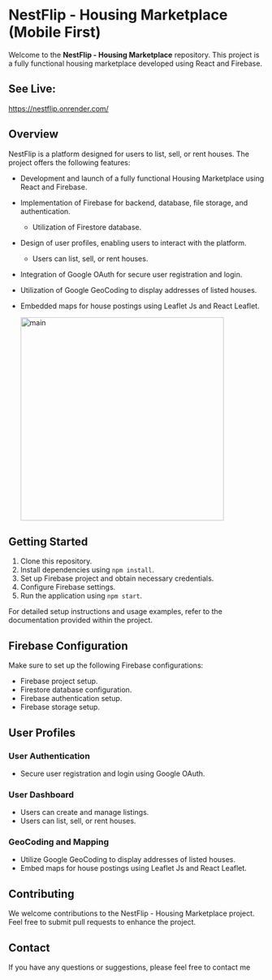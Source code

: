 # NestFlip - Housing Marketplace (Mobile First)


Welcome to the **NestFlip - Housing Marketplace** repository. This project is a fully functional housing marketplace developed using React and Firebase.

## See Live: 
https://nestflip.onrender.com/

## Overview

NestFlip is a platform designed for users to list, sell, or rent houses. The project offers the following features:

- Development and launch of a fully functional Housing Marketplace using React and Firebase.
- Implementation of Firebase for backend, database, file storage, and authentication.
  - Utilization of Firestore database.
- Design of user profiles, enabling users to interact with the platform.
  - Users can list, sell, or rent houses.
- Integration of Google OAuth for secure user registration and login.
- Utilization of Google GeoCoding to display addresses of listed houses.
- Embedded maps for house postings using Leaflet Js and React Leaflet.

  <img width="400" alt="main" src="https://github.com/akhmadmamirov/NestFlip/assets/105142060/55e42a70-ee92-45d4-8f8f-f36601b4c364">


## Getting Started

1. Clone this repository.
2. Install dependencies using `npm install`.
3. Set up Firebase project and obtain necessary credentials.
4. Configure Firebase settings.
5. Run the application using `npm start`.

For detailed setup instructions and usage examples, refer to the documentation provided within the project.

## Firebase Configuration

Make sure to set up the following Firebase configurations:

- Firebase project setup.
- Firestore database configuration.
- Firebase authentication setup.
- Firebase storage setup.

## User Profiles

### User Authentication

- Secure user registration and login using Google OAuth.

### User Dashboard

- Users can create and manage listings.
- Users can list, sell, or rent houses.

### GeoCoding and Mapping

- Utilize Google GeoCoding to display addresses of listed houses.
- Embed maps for house postings using Leaflet Js and React Leaflet.

## Contributing

We welcome contributions to the NestFlip - Housing Marketplace project. Feel free to submit pull requests to enhance the project.

## Contact

If you have any questions or suggestions, please feel free to contact me
